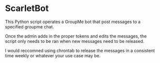 # ScarletBot

This Python script operates a GroupMe bot that post messages to a specified groupme chat.

Once the admin adds in the proper tokens and edits the messages, the script only needs to be ran when new messages need to be released.

I would reccomned using chrontab to release the messages in a consistent time weekly or whatever your use case may be.

